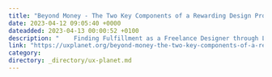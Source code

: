 ```yaml
---
title: "Beyond Money - The Two Key Components of a Rewarding Design Project"
date: 2023-04-12 09:05:40 +0000
dateadded: 2023-04-13 00:00:52 +0100
description: "    Finding Fulfillment as a Freelance Designer through Learning and Connections, Even in Seasons of Financial Instability.  Continue reading on UX Planet »  "
link: "https://uxplanet.org/beyond-money-the-two-key-components-of-a-rewarding-design-project-ccf4b79137bb?source=rss----819cc2aaeee0---4"
category:
directory: _directory/ux-planet.md
---
```

